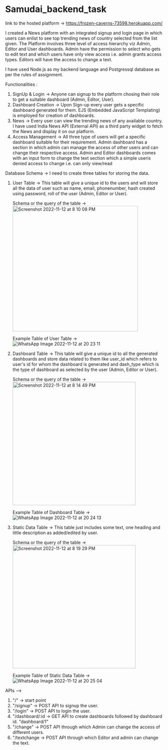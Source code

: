 # Samudai_backend_task

link to the hosted platform -> https://frozen-caverns-73598.herokuapp.com/

I created a News platform with an integrated signup and login page in which users can enlist to see top trending news of country selected from the list given. The Platform involves three level of access hierarchy viz Admin, Editor and User dashboards. Admin have the permission to select who gets to edit text and which users have only view access i.e. admin grants access types. Editors will have the access to change a text.

I have used Node.js as my backend language and Postgressql database as per the rules of assignment.

Functionalities :
  1. SignUp & Login -> Anyone can signup to the platform chosing their role to get a suitable dashboard (Admin, Editor, User).
  2. Dashboard Creation -> Upon Sign-up every user gets a specific dashboard generated for them. EJS (Embedded JavaScript Templating) is employed for            creation of dashboards.
  2. News -> Every user can view the trending news of any available country. I have used India News API (External API) as a third party widget to fetch the      News and display it on our platform. 
  3. Access Management -> All three type of users will get a specific dashboard suitable for their requirement. Admin dashboard has a section in which          admin can manage the access of other users and can change their respective access. Admin and Editor dashboards comes with an input form to change the      text section which a simple useris denied access to change i.e. can only view/read
 
 Database Schema -> I need to create three tables for storing the data.
   1. User Table -> This table will give a unique id to the users and will store all the data of user such as name, email, phonenumber, 
      hash created using password, roll of the user (Admin, Editor or User).
      
      Schema or the query of the table ->
      <img width="400" alt="Screenshot 2022-11-12 at 8 10 08 PM" src="https://user-images.githubusercontent.com/47215824/201479347-366b9c56-fcf4-4e7a-98a0-21ed19203f06.png">
      
      Example Table of User Table ->
      ![WhatsApp Image 2022-11-12 at 20 23 11](https://user-images.githubusercontent.com/47215824/201480053-8f76f4a7-e9c5-4606-a9a4-1fac75e39394.jpeg)

   2. Dashboard Table -> This table will give a unique id to all the generated dashboards and store data related to them like user_id which refers to             user's id for whom the dashboard is generated and dash_type which is the type of dashboard as selected by the user (Admin, Editor or User).
      
      Schema or the query of the table ->
      <img width="393" alt="Screenshot 2022-11-12 at 8 14 49 PM" src="https://user-images.githubusercontent.com/47215824/201479562-bb10e0cc-22c5-491a-8ee4-a72851af61cc.png">

      Example Table of Dashboard Table ->
      ![WhatsApp Image 2022-11-12 at 20 24 13](https://user-images.githubusercontent.com/47215824/201480102-874451f5-adff-49d4-b931-84bd56015ec6.jpeg)

   3. Static Data Table -> This table just includes some text, one heading and little description as added/edited by user.
   
      Schema or the query of the table ->
      <img width="393" alt="Screenshot 2022-11-12 at 8 19 29 PM" src="https://user-images.githubusercontent.com/47215824/201479756-f8c5c903-8c5c-4b23-b2fa-f9d4e557fb3d.png">
               
      Example Table of Static Data Table ->
      ![WhatsApp Image 2022-11-12 at 20 25 04](https://user-images.githubusercontent.com/47215824/201480128-83296250-3b16-4db2-970a-9292c7a9fb40.jpeg)
      
 APIs -->
  1. "/" -> start point
  2. "/signup" -> POST API to signup the user.
  3. "/login" -> POST API to login the user.
  4. "/dashboard/:id -> GET API to create dashboards followed by dashboard id. "dashboard/1"
  5. "/change" -> POST API through which Admin can change the access of different users.
  6. "/textchange -> POST API through which Editor and admin can change the text.
  
  
